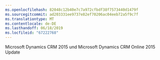 ```yaml
---
ms.openlocfilehash: 82048c12b40e7c7a972cfbdf38f7573440d1479f
ms.sourcegitcommit: ad203331ee9737e82ef70206ac04eeb72a5f9c7f
ms.translationtype: MT
ms.contentlocale: de-DE
ms.lasthandoff: 06/18/2019
ms.locfileid: "67222768"
---
```

Microsoft Dynamics CRM 2015 und Microsoft Dynamics CRM Online 2015 Update